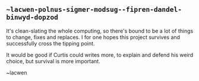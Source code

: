 ## `~lacwen-polnus-sigmer-modsug--fipren-dandel-binwyd-dopzod`
It's clean-slating the whole computing, so there's bound to be a lot of things to change, fixes and replaces. I for one hopes this project survives and successfully cross the tipping point.

It would be good if Curtis could writes more, to explain and defend his weird choice, but survival is more important.

~lacwen